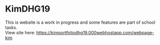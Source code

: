# KimDHG19
This is website is a work in progress and some features are part of school tasks.  
View site here: https://kimportfoliodhg19.000webhostapp.com/webpage-kim
